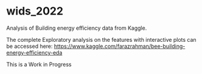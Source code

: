 # wids_2022
Analysis of Building energy efficiency data from Kaggle. 

The complete Exploratory analysis on the features with interactive plots can be accessed here: https://www.kaggle.com/farazrahman/bee-building-energy-efficiency-eda


This is a Work in Progress

